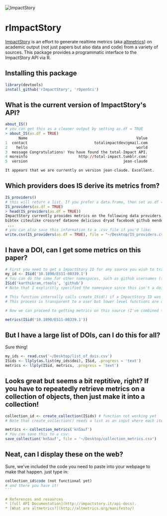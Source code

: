 ![ImpactStory](https://raw.github.com/ropensci/rImpactStory/master/impactstory-logo.png) 
# rImpactStory 
[ImpactStory](http://total-impact.org/) is an effort to generate realtime metrics (aka [altmetrics](http://altmetrics.org)) on academic output (not just papers but also data and code) from a variety of sources.  This package provides a programmatic interface to the ImpactStory API via R.


## Installing this package

```r
library(devtools)
install_github('rImpactStory', 'rOpenSci')
```
## What is the current version of ImpactStory's API?

```r
about_IS()
# you can get this as a cleaner output by setting as.df = TRUE
> about_IS(as.df = TRUE)
      Name                                                 Value
1  contact                              totalimpactdev@gmail.com
2    hello                                                 world
3  message Congratulations! You have found the total-Impact API.
4 moreinfo                       http://total-impact.tumblr.com/
5  version                                           jean-claude

It appears that we are currently on version jean-claude. Excellent.
```

## Which providers does IS derive its metrics from?

```r
IS_providers()
# this will return a list. If you prefer a data.frame, then set as.df = TRUE
IS_providers(as.df = TRUE)
> head(IS_providers(as.df = TRUE))
ImpactStory currently provides metrics on the following data providers: 
bibtex citeulike crossref dataone delicious dryad facebook github mendeley plosalm pubmed slideshare topsy webpage wikipedia 
 ...
# you can also save this information to a .csv file if you'd like:
write.csv(IS_providers(as.df = TRUE), file = "~/Desktop/IS_providers.csv")
```

## I have a DOI, can I get some metrics on this paper?

```r
# First you need to get a ImpactStory ID for any source you wish to track. 
my_id <- ISid('10.1890/ES11-00339.1')
# You can do the same for other namespaces, such as github usernames (specify as username, repo name).
ISid('karthikram,rtools', 'github')
# Note that I explicitly specified the namespace since this isn't a doi.

# This function internally calls create_ISid() if a ImpactStory ID was not previously assigned to this object. 
# This process is transparent to a user but lower level functions are available to call directly.

# Now we can proceed to getting metrics on this source (I've combined the two functions above).

metrics(ISid('10.1890/ES11-00339.1'))

```

## But I have a large list of DOIs, can I do this for all?

Sure thing!

```r
my_ids <- read.csv('~/Desktop/list_of_dois.csv')
ISids <- llply(as.list(my_ids$doi), ISid, .progress = 'text')
metrics <- llply(ISid, metrics, .progress = 'text')
```

## Looks great but seems a bit reptitive, right? If you have to repeatedly retrieve metrics on a collection of objects, then just make it into a collection!

```r
collection_id <- create_collection(ISids) # function not working yet
# Note that create_collection() needs a list as an input where each item on the list is itself a list with namespace and the id.

metrics <- collection_metrics('kn5auf')
# You can save this to a csv:
save_collection('kn5auf', file = '~/Desktop/collection_metrics.csv')
```

## Neat, can I display these on the web?

Sure, we've included the code you need to paste into your webpage to make that happen.
just type in:

````r
collection_id$code (not functional yet)
# and there you have it!
```

# References and resources
* [full API Documentation](http://impactstory.it/api-docs).
* [What are altmetrics?](http://altmetrics.org/manifesto/)
